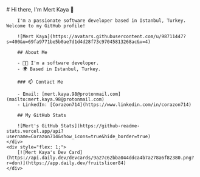 <div style="display: flex; justify-content: space-between; align-items: flex-start;">
    <div style="flex: 1; margin-right: 20px;">
        # Hi there, I'm Mert Kaya 👋

        I'm a passionate software developer based in Istanbul, Turkey. Welcome to my GitHub profile! 

        ![Mert Kaya](https://avatars.githubusercontent.com/u/98711447?s=400&u=69fa9771be5b0ae7d1d4d28f73c97045813268ac&v=4)

        ## About Me

        - 👨‍💻 I'm a software developer.
        - 🌍 Based in Istanbul, Turkey.

        ### 📫 Contact Me

        - Email: [mert.kaya.98@protonmail.com](mailto:mert.kaya.98@protonmail.com)
        - LinkedIn: [Corazon714](https://www.linkedin.com/in/corazon714)

        ## My GitHub Stats

        ![Mert's GitHub Stats](https://github-readme-stats.vercel.app/api?username=Corazon714&show_icons=true&hide_border=true)
    </div>
    <div style="flex: 1;">
        [![Mert Kaya's Dev Card](https://api.daily.dev/devcards/9a27c62bba044ddca4b7a278a6f82380.png?r=don)](https://app.daily.dev/fruitslicer84)
    </div>
</div>
